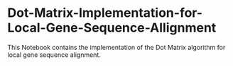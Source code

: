 # Dot-Matrix-Implementation-for-Local-Gene-Sequence-Allignment
This Notebook contains the implementation of the Dot Matrix algorithm for local gene sequence alignment.
